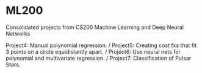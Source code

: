 # ML200
Consolidated projects from CS200 Machine Learning and Deep Neural Networks

Project4: Manual polynomial regression. /
Project5: Creating cost fxs that fit 3 points on a circle equidistantly apart. /
Project6: Use neural nets for polynomial and multivariate regression. /
Project7: Classification of Pulsar Stars.
